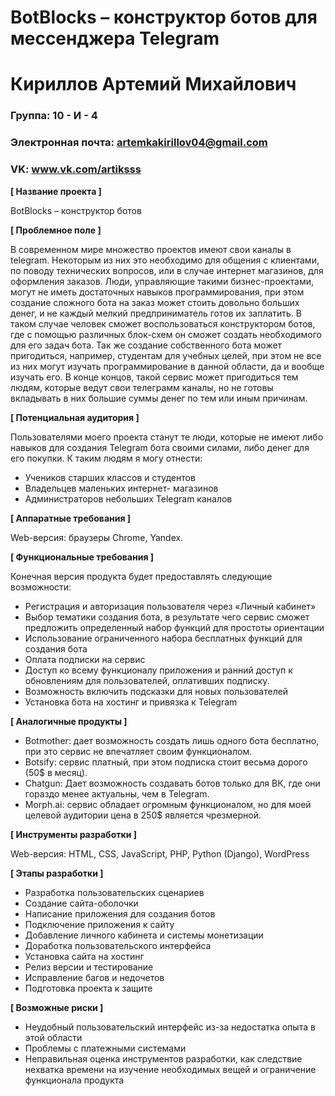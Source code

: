 # BotBlocks – конструктор ботов для мессенджера Telegram

# Кириллов Артемий Михайлович

### Группа: 10 - И - 4
### Электронная почта: artemkakirillov04@gmail.com
### VK: www.vk.com/artiksss


**[ Название проекта ]**

BotBlocks – конструктор ботов

**[ Проблемное поле ]**

В современном мире множество проектов имеют свои каналы в telegram. Некоторым из них это необходимо для общения с клиентами, по поводу технических вопросов, или в случае интернет магазинов, для оформления заказов. Люди, управляющие такими бизнес-проектами, могут не иметь достаточных навыков программирования, при этом создание сложного бота на заказ может стоить довольно больших денег, и не каждый мелкий предприниматель готов их заплатить. В таком случае человек сможет воспользоваться конструктором ботов, где с помощью различных блок-схем он сможет создать необходимого для его задач бота. Так же создание собственного бота может пригодиться, например, студентам для учебных целей, при этом не все из них могут изучать программирование в данной области, да и вообще изучать его. В конце концов, такой сервис может пригодиться тем людям, которые ведут свои телеграмм каналы, но не готовы вкладывать в них большие суммы денег по тем или иным причинам.

**[ Потенциальная аудитория ]**

Пользователями моего проекта станут те люди, которые не имеют либо навыков для создания Telegram бота своими силами, либо денег для его покупки. К таким людям я могу отнести:
*  Учеников старших классов и студентов
*  Владельцев маленьких интернет- магазинов
*  Администраторов небольших Telegram каналов

**[ Аппаратные требования ]**

Web-версия: браузеры Chrome, Yandex.

**[ Функциональные требования ]**

Конечная версия продукта будет предоставлять следующие возможности:
*  Регистрация и авторизация пользователя через «Личный кабинет»
*  Выбор тематики создания бота, в результате чего сервис сможет предложить определенный набор функций для простоты ориентации
*  Использование ограниченного набора бесплатных функций для создания бота
*  Оплата подписки на сервис
*  Доступ ко всему функционалу приложения и ранний доступ к обновлениям для пользователей, оплативших подписку.
*  Возможность включить подсказки для новых пользователей
*  Установка бота на хостинг и привязка к Telegram



**[ Аналогичные продукты ]**

*  Botmother: дает возможность создать лишь одного бота бесплатно, при это сервис не впечатляет своим функционалом.
*  Botsify: сервис платный, при этом подписка стоит весьма дорого (50$ в месяц).
*  Chatgun: Дает возможность создавать ботов только для ВК, где они гораздо менее актуальны, чем в Telegram.
*  Morph.ai: сервис обладает огромным функционалом, но для моей целевой аудитории цена в 250$ является чрезмерной.

**[ Инструменты разработки ]**

Web-версия: HTML, CSS, JavaScript, PHP, Python (Django), WordPress

**[ Этапы разработки ]**

*  Разработка пользовательских сценариев
*  Создание сайта-оболочки
*  Написание приложения для создания ботов
*  Подключение приложения к сайту
*  Добавление личного кабинета и системы монетизации
*  Доработка пользовательского интерфейса
*  Установка сайта на хостинг
*  Релиз версии и тестирование
*  Исправление багов и недочетов
*  Подготовка проекта к защите

**[ Возможные риски ]**

*  Неудобный пользовательский интерфейс из-за недостатка опыта в этой области
*  Проблемы с платежными системами
*  Неправильная оценка инструментов разработки, как следствие нехватка времени на изучение необходимых вещей и ограничение функционала продукта
